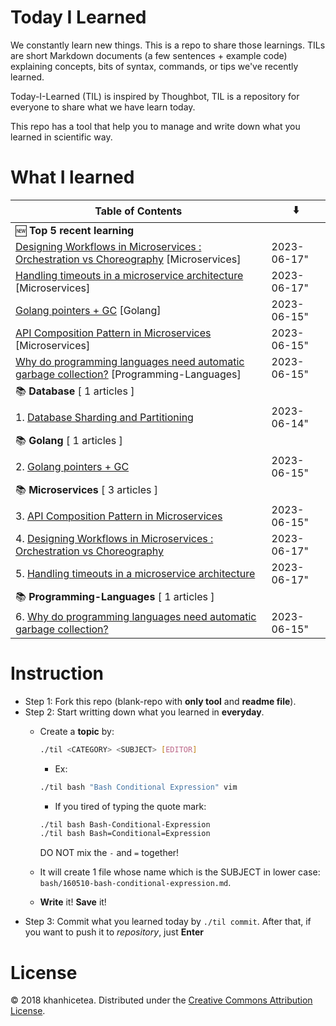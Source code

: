 # Today I Learned

We constantly learn new things. This is a repo to share those learnings.
TILs are short Markdown documents (a few sentences + example code) explaining
concepts, bits of syntax, commands, or tips we've recently learned.

Today-I-Learned (TIL) is inspired by Thoughbot, TIL is a repository for everyone to share what we have learn today.

This repo has a tool that help you to manage and write down what you learned in scientific way.

# What I learned

| Table of Contents | ⬇️ |
| -------- | -------- |
| 🆕 **Top 5 recent learning** | |
| [Designing Workflows in Microservices : Orchestration vs Choreography](Microservices/Designing-Workflows-in-Microservices-:-Orchestration-vs-Choreography.md) [Microservices] | 2023-06-17" |
| [Handling timeouts in a microservice architecture](Microservices/Handling-timeouts-in-a-microservice-architecture.md) [Microservices] | 2023-06-17" |
| [Golang pointers + GC](Golang/Golang-pointers-+-GC.md) [Golang] | 2023-06-15" |
| [API Composition Pattern in Microservices](Microservices/API-Composition-Pattern-in-Microservices.md) [Microservices] | 2023-06-15" |
| [Why do programming languages need automatic garbage collection?](Programming-Languages/Why-do-programming-languages-need-automatic-garbage-collection?.md) [Programming-Languages] | 2023-06-15" |
| 📚 **Database** [ 1 articles ] | |
| 1. [Database Sharding and Partitioning](Database/Database-Sharding-and-Partitioning.md) | 2023-06-14" |
| 📚 **Golang** [ 1 articles ] | |
| 2. [Golang pointers + GC](Golang/Golang-pointers-+-GC.md) | 2023-06-15" |
| 📚 **Microservices** [ 3 articles ] | |
| 3. [API Composition Pattern in Microservices](Microservices/API-Composition-Pattern-in-Microservices.md) | 2023-06-15" |
| 4. [Designing Workflows in Microservices : Orchestration vs Choreography](Microservices/Designing-Workflows-in-Microservices-:-Orchestration-vs-Choreography.md) | 2023-06-17" |
| 5. [Handling timeouts in a microservice architecture](Microservices/Handling-timeouts-in-a-microservice-architecture.md) | 2023-06-17" |
| 📚 **Programming-Languages** [ 1 articles ] | |
| 6. [Why do programming languages need automatic garbage collection?](Programming-Languages/Why-do-programming-languages-need-automatic-garbage-collection?.md) | 2023-06-15" |


# Instruction

- Step 1: Fork this repo (blank-repo with **only tool** and **readme file**).
- Step 2: Start writting down what you learned in **everyday**.
  + Create a **topic** by:

    ```bash
    ./til <CATEGORY> <SUBJECT> [EDITOR]
    ```

    - Ex:

    ```bash
    ./til bash "Bash Conditional Expression" vim
    ```

    - If you tired of typing the quote mark:

    ```bash
    ./til bash Bash-Conditional-Expression
    ./til bash Bash=Conditional=Expression
    ```

    DO NOT mix the `-` and `=` together!
  + It will create 1 file whose name which is the SUBJECT in lower case:  `bash/160510-bash-conditional-expression.md`.
  + **Write** it! **Save** it!
- Step 3: Commit what you learned today by `./til commit`. After that, if you want to push it to _repository_, just **Enter**

# License

© 2018 khanhicetea.
Distributed under the [Creative Commons Attribution License][license].

[license]: http://creativecommons.org/licenses/by/3.0/
